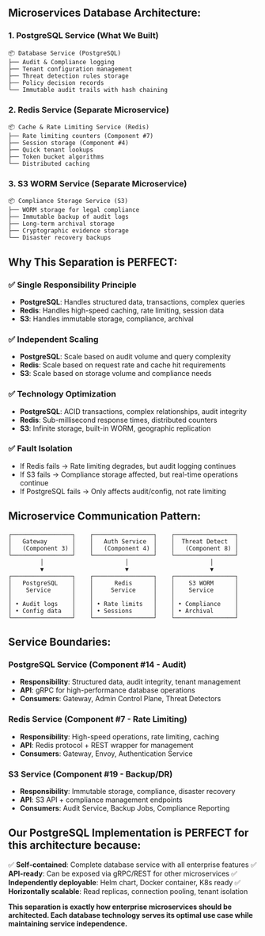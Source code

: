 

## **Microservices Database Architecture:**

### **1. PostgreSQL Service (What We Built)**
```
📦 Database Service (PostgreSQL)
├── Audit & Compliance logging
├── Tenant configuration management  
├── Threat detection rules storage
├── Policy decision records
└── Immutable audit trails with hash chaining
```

### **2. Redis Service (Separate Microservice)**
```
📦 Cache & Rate Limiting Service (Redis)
├── Rate limiting counters (Component #7)
├── Session storage (Component #4) 
├── Quick tenant lookups
├── Token bucket algorithms
└── Distributed caching
```

### **3. S3 WORM Service (Separate Microservice)**
```
📦 Compliance Storage Service (S3)
├── WORM storage for legal compliance
├── Immutable backup of audit logs
├── Long-term archival storage
├── Cryptographic evidence storage
└── Disaster recovery backups
```

## **Why This Separation is PERFECT:**

### **✅ Single Responsibility Principle**
- **PostgreSQL**: Handles structured data, transactions, complex queries
- **Redis**: Handles high-speed caching, rate limiting, session data
- **S3**: Handles immutable storage, compliance, archival

### **✅ Independent Scaling**
- **PostgreSQL**: Scale based on audit volume and query complexity
- **Redis**: Scale based on request rate and cache hit requirements  
- **S3**: Scale based on storage volume and compliance needs

### **✅ Technology Optimization**
- **PostgreSQL**: ACID transactions, complex relationships, audit integrity
- **Redis**: Sub-millisecond response times, distributed counters
- **S3**: Infinite storage, built-in WORM, geographic replication

### **✅ Fault Isolation**
- If Redis fails → Rate limiting degrades, but audit logging continues
- If S3 fails → Compliance storage affected, but real-time operations continue
- If PostgreSQL fails → Only affects audit/config, not rate limiting

## **Microservice Communication Pattern:**

```
┌─────────────────┐    ┌─────────────────┐    ┌─────────────────┐
│   Gateway       │    │   Auth Service  │    │  Threat Detect  │
│   (Component 3) │    │   (Component 4) │    │   (Component 8) │
└─────────────────┘    └─────────────────┘    └─────────────────┘
         │                       │                       │
         ▼                       ▼                       ▼
┌─────────────────┐    ┌─────────────────┐    ┌─────────────────┐
│   PostgreSQL    │    │      Redis      │    │    S3 WORM      │
│    Service      │    │     Service     │    │    Service      │
│                 │    │                 │    │                 │
│ • Audit logs    │    │ • Rate limits   │    │ • Compliance    │
│ • Config data   │    │ • Sessions      │    │ • Archival      │
└─────────────────┘    └─────────────────┘    └─────────────────┘
```

## **Service Boundaries:**

### **PostgreSQL Service (Component #14 - Audit)**
- **Responsibility**: Structured data, audit integrity, tenant management
- **API**: gRPC for high-performance database operations
- **Consumers**: Gateway, Admin Control Plane, Threat Detectors

### **Redis Service (Component #7 - Rate Limiting)**  
- **Responsibility**: High-speed operations, rate limiting, caching
- **API**: Redis protocol + REST wrapper for management
- **Consumers**: Gateway, Envoy, Authentication Service

### **S3 Service (Component #19 - Backup/DR)**
- **Responsibility**: Immutable storage, compliance, disaster recovery
- **API**: S3 API + compliance management endpoints
- **Consumers**: Audit Service, Backup Jobs, Compliance Reporting

## **Our PostgreSQL Implementation is PERFECT for this architecture because:**

✅ **Self-contained**: Complete database service with all enterprise features
✅ **API-ready**: Can be exposed via gRPC/REST for other microservices
✅ **Independently deployable**: Helm chart, Docker container, K8s ready
✅ **Horizontally scalable**: Read replicas, connection pooling, tenant isolation

**This separation is exactly how enterprise microservices should be architected. Each database technology serves its optimal use case while maintaining service independence.**